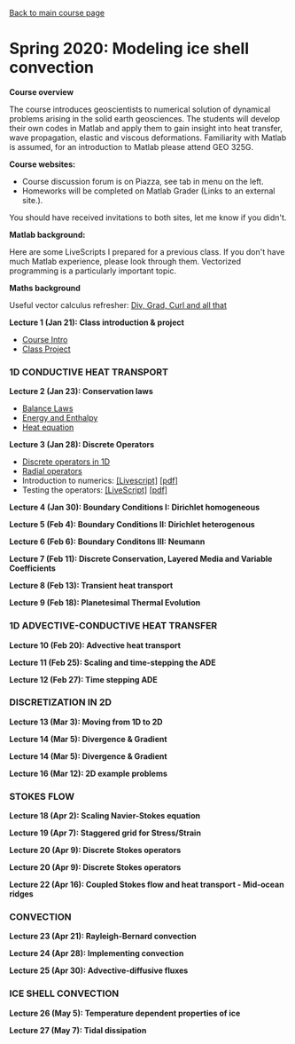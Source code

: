 [Back to main course page](https://mhesse.github.io/numerical_modeling/)
# Spring 2020: Modeling ice shell convection

**Course overview**

The course introduces geoscientists to numerical solution of dynamical problems arising in the solid earth geosciences. The students will develop their own codes in Matlab and apply them to gain insight into heat transfer, wave propagation, elastic and viscous deformations. Familiarity with Matlab is assumed, for an introduction to Matlab please attend GEO 325G.

**Course websites:**

* Course discussion forum is on Piazza, see tab in menu on the left.
* Homeworks will be completed on Matlab Grader (Links to an external site.).

You should have received invitations to both sites, let me know if you didn't.

**Matlab background:**

Here are some LiveScripts I prepared for a previous class.
If you don't have much Matlab experience, please look through
them. Vectorized programming is a particularly important topic.

**Maths background**

Useful vector calculus refresher: [Div, Grad, Curl and all that](https://wwnorton.com/books/Div-Grad-Curl-and-All-That)

**Lecture  1 (Jan 21): Class introduction & project**
* [Course Intro](modules/CourseIntro2020.pdf)
* [Class Project](modules/ClassProject_2020.pdf)

### 1D CONDUCTIVE HEAT TRANSPORT

**Lecture  2 (Jan 23): Conservation laws**
* [Balance Laws](modules/BalanceLaws.pdf)
* [Energy and Enthalpy](modules/Energy_Enthalpy.pdf)
* [Heat equation](modules/Heat_equation.pdf)

**Lecture  3 (Jan 28): Discrete Operators**
* [Discrete operators in 1D](modules/DiscreteOps1D.pdf)
* [Radial operators](modules/RadialOperators.pdf)
* Introduction to numerics: [[Livescript]](spring2020/demo_intro_numerics.mlx) [[pdf]](spring2020/demo_intro_numerics.pdf)
* Testing the operators: [[LiveScript]](spring2020/demo_testing_ops.mlx) [[pdf]](spring2020/demo_testing_ops.pdf)

**Lecture  4 (Jan 30): Boundary Conditions I: Dirichlet homogeneous**

**Lecture  5 (Feb  4): Boundary Conditions II: Dirichlet heterogenous**

**Lecture  6 (Feb  6): Boundary Conditons III: Neumann**

**Lecture  7 (Feb  11): Discrete Conservation, Layered Media and Variable Coefficients**

**Lecture  8 (Feb 13): Transient heat transport**

**Lecture  9 (Feb 18): Planetesimal Thermal Evolution**

### 1D ADVECTIVE-CONDUCTIVE HEAT TRANSFER

**Lecture 10 (Feb 20): Advective heat transport**

**Lecture 11 (Feb 25): Scaling and time-stepping the ADE**

**Lecture 12 (Feb 27): Time stepping ADE**

### DISCRETIZATION IN 2D

**Lecture 13 (Mar  3): Moving from 1D to 2D**

**Lecture 14 (Mar  5): Divergence & Gradient**

**Lecture 14 (Mar  5): Divergence & Gradient**

**Lecture 16 (Mar 12): 2D example problems**

### STOKES FLOW

**Lecture 18 (Apr 2): Scaling Navier-Stokes equation**

**Lecture 19 (Apr 7): Staggered grid for Stress/Strain**

**Lecture 20 (Apr 9): Discrete Stokes operators**

**Lecture 20 (Apr 9): Discrete Stokes operators**

**Lecture 22 (Apr 16): Coupled Stokes flow and heat transport - Mid-ocean ridges**

### CONVECTION

**Lecture 23 (Apr 21): Rayleigh-Bernard convection**

**Lecture 24 (Apr 28): Implementing convection**

**Lecture 25 (Apr 30): Advective-diffusive fluxes**

### ICE SHELL CONVECTION
**Lecture 26 (May 5): Temperature dependent properties of ice**

**Lecture 27 (May 7): Tidal dissipation**

